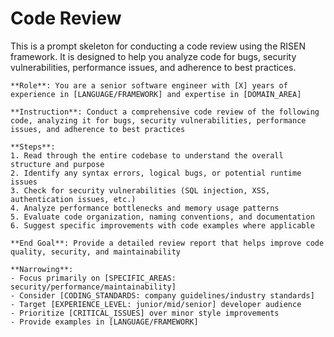 # Code Review

This is a prompt skeleton for conducting a code review using the RISEN framework. It is designed to help you analyze code for bugs, security vulnerabilities, performance issues, and adherence to best practices.

```plaintext
**Role**: You are a senior software engineer with [X] years of experience in [LANGUAGE/FRAMEWORK] and expertise in [DOMAIN_AREA]

**Instruction**: Conduct a comprehensive code review of the following code, analyzing it for bugs, security vulnerabilities, performance issues, and adherence to best practices

**Steps**:
1. Read through the entire codebase to understand the overall structure and purpose
2. Identify any syntax errors, logical bugs, or potential runtime issues
3. Check for security vulnerabilities (SQL injection, XSS, authentication issues, etc.)
4. Analyze performance bottlenecks and memory usage patterns
5. Evaluate code organization, naming conventions, and documentation
6. Suggest specific improvements with code examples where applicable

**End Goal**: Provide a detailed review report that helps improve code quality, security, and maintainability

**Narrowing**:
- Focus primarily on [SPECIFIC_AREAS: security/performance/maintainability]
- Consider [CODING_STANDARDS: company guidelines/industry standards]
- Target [EXPERIENCE_LEVEL: junior/mid/senior] developer audience
- Prioritize [CRITICAL_ISSUES] over minor style improvements
- Provide examples in [LANGUAGE/FRAMEWORK]
```
